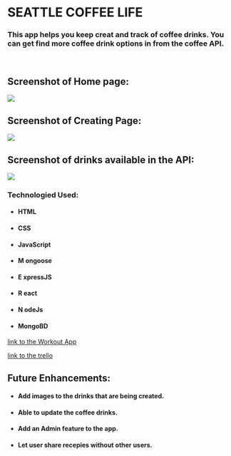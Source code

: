 # SEATTLE COFFEE LIFE

### This app helps you keep creat and track of coffee drinks. You can get find more coffee drink options in from the coffee API. 

<br>

## Screenshot of Home page:
<img src="https://i.imgur.com/gnmwkhv.png">

## Screenshot of Creating Page:

<img src="https://i.imgur.com/DPgKaXd.png">

## Screenshot of drinks available in the API:

<img src="https://i.imgur.com/rgZiXT3.png">

### Technologied Used:
- #### HTML
- #### CSS
- #### JavaScript
- #### M ongoose
- #### E xpressJS
- #### R eact
- #### N odeJs
- #### MongoBD

[link to the Workout App](https://work-out-app-sei.herokuapp.com)


[link to the trello](https://trello.com/b/1ft0qKqF/work-out-app)

## Future Enhancements:

- #### Add images to the drinks that are being created.

- #### Able to update the coffee drinks.

- #### Add an Admin feature to the app.

- #### Let user share recepies without other users. 
